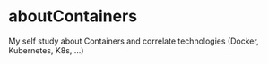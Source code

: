 # aboutContainers

My self study about Containers and correlate technologies (Docker, Kubernetes, K8s, ...)
